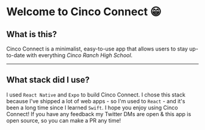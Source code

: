 # Welcome to Cinco Connect 😁

## What is this?

Cinco Connect is a minimalist, easy-to-use app that allows users to stay up-to-date with everything *Cinco Ranch High School*. 

*********
## What stack did I use?

I used `React Native` and `Expo` to build Cinco Connect. I chose this stack because I've shipped a lot of web apps - so I'm used to `React` - and it's been a long time since I learned `Swift`. I hope you enjoy using Cinco Connect! If you have any feedback my Twitter DMs are open & this app is open source, so you can make a PR any time!
